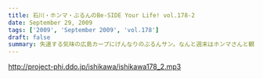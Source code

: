 ```yaml
---
title: 石川・ホンマ・ぶるんのBe-SIDE Your Life! vol.178-2
date: September 29, 2009
tags: ['2009', 'September 2009', 'vol.178']
draft: false
summary: 失速する気味の広島カープにげんなりのぶるんサン。なんと週末はホンマさんと観戦に行ったとか・・・NAMAE
---
```


http://project-phi.ddo.jp/ishikawa/ishikawa178_2.mp3
